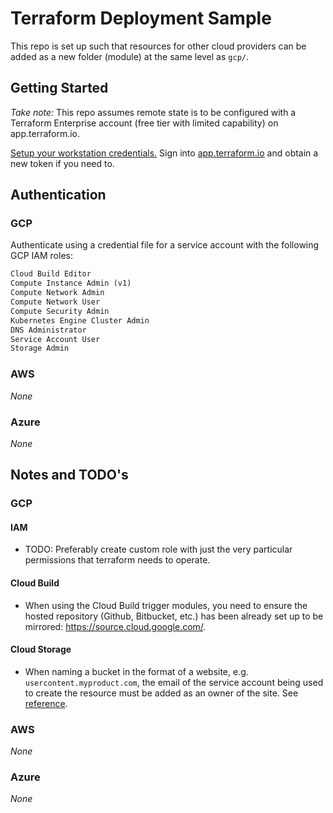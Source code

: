 <!-- @format -->

# Terraform Deployment Sample

This repo is set up such that resources for other cloud providers can be added as a new folder (module) at the same level as `gcp/`.

## Getting Started

_Take note:_ This repo assumes remote state is to be configured with a
Terraform Enterprise account (free tier with limited capability) on app.terraform.io.

[Setup your workstation credentials.](https://www.terraform.io/docs/commands/cli-config.html)
Sign into [app.terraform.io](https://app.terraform.io) and obtain a new token if you need to.

## Authentication

### GCP
Authenticate using a credential file for a service account with the following GCP IAM roles:

```txt
Cloud Build Editor
Compute Instance Admin (v1)
Compute Network Admin
Compute Network User
Compute Security Admin
Kubernetes Engine Cluster Admin
DNS Administrator
Service Account User
Storage Admin
```

### AWS

_None_

### Azure

_None_



## Notes and TODO's

### GCP

#### IAM

- TODO: Preferably create custom role with just the very particular permissions that terraform needs to operate.

#### Cloud Build

- When using the Cloud Build trigger modules, you need to ensure the hosted repository (Github, Bitbucket, etc.) has been already set up to be mirrored: <https://source.cloud.google.com/>.

#### Cloud Storage

- When naming a bucket in the format of a website, e.g. `usercontent.myproduct.com`, the email of the service account being used to create the resource must be added as an owner of the site. See [reference](https://stackoverflow.com/questions/19060226/cant-create-a-bucket-with-my-domain-name).



### AWS

_None_

### Azure

_None_
